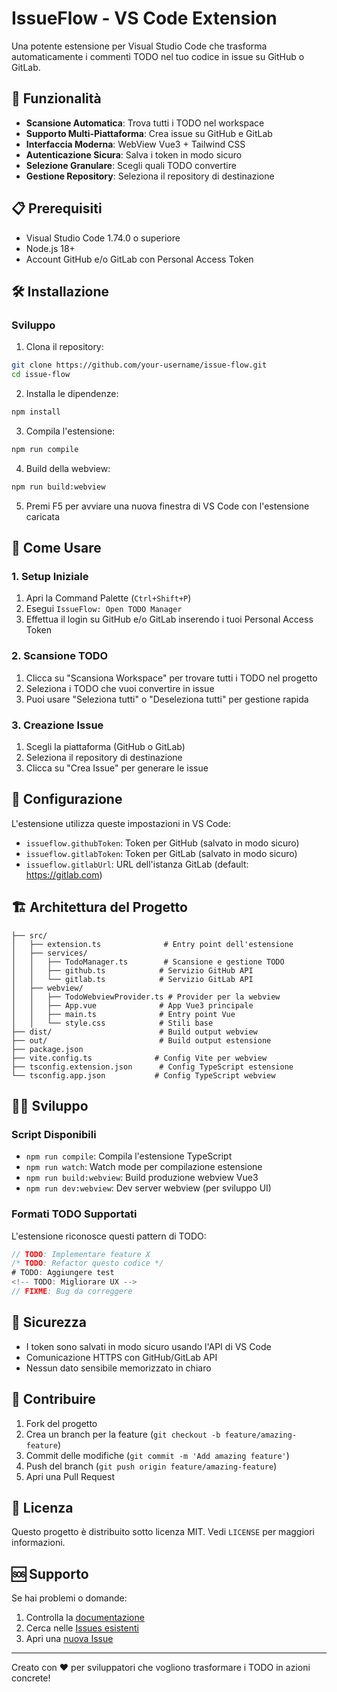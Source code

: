 # IssueFlow - VS Code Extension

Una potente estensione per Visual Studio Code che trasforma automaticamente i commenti TODO nel tuo codice in issue su GitHub o GitLab.

## 🚀 Funzionalità

- **Scansione Automatica**: Trova tutti i TODO nel workspace
- **Supporto Multi-Piattaforma**: Crea issue su GitHub e GitLab
- **Interfaccia Moderna**: WebView Vue3 + Tailwind CSS
- **Autenticazione Sicura**: Salva i token in modo sicuro
- **Selezione Granulare**: Scegli quali TODO convertire
- **Gestione Repository**: Seleziona il repository di destinazione

## 📋 Prerequisiti

- Visual Studio Code 1.74.0 o superiore
- Node.js 18+ 
- Account GitHub e/o GitLab con Personal Access Token

## 🛠️ Installazione

### Sviluppo

1. Clona il repository:
```bash
git clone https://github.com/your-username/issue-flow.git
cd issue-flow
```

2. Installa le dipendenze:
```bash
npm install
```

3. Compila l'estensione:
```bash
npm run compile
```

4. Build della webview:
```bash
npm run build:webview
```

5. Premi F5 per avviare una nuova finestra di VS Code con l'estensione caricata

## 🎯 Come Usare

### 1. Setup Iniziale

1. Apri la Command Palette (`Ctrl+Shift+P`)
2. Esegui `IssueFlow: Open TODO Manager`
3. Effettua il login su GitHub e/o GitLab inserendo i tuoi Personal Access Token

### 2. Scansione TODO

1. Clicca su "Scansiona Workspace" per trovare tutti i TODO nel progetto
2. Seleziona i TODO che vuoi convertire in issue
3. Puoi usare "Seleziona tutti" o "Deseleziona tutti" per gestione rapida

### 3. Creazione Issue

1. Scegli la piattaforma (GitHub o GitLab)
2. Seleziona il repository di destinazione
3. Clicca su "Crea Issue" per generare le issue

## 🔧 Configurazione

L'estensione utilizza queste impostazioni in VS Code:

- `issueflow.githubToken`: Token per GitHub (salvato in modo sicuro)
- `issueflow.gitlabToken`: Token per GitLab (salvato in modo sicuro)  
- `issueflow.gitlabUrl`: URL dell'istanza GitLab (default: https://gitlab.com)

## 🏗️ Architettura del Progetto

```
├── src/
│   ├── extension.ts              # Entry point dell'estensione
│   ├── services/
│   │   ├── TodoManager.ts        # Scansione e gestione TODO
│   │   ├── github.ts            # Servizio GitHub API
│   │   └── gitlab.ts            # Servizio GitLab API
│   ├── webview/
│   │   ├── TodoWebviewProvider.ts # Provider per la webview
│   │   ├── App.vue              # App Vue3 principale
│   │   ├── main.ts              # Entry point Vue
│   │   └── style.css            # Stili base
├── dist/                        # Build output webview
├── out/                         # Build output estensione
├── package.json
├── vite.config.ts              # Config Vite per webview
├── tsconfig.extension.json      # Config TypeScript estensione
└── tsconfig.app.json           # Config TypeScript webview
```

## 🧑‍💻 Sviluppo

### Script Disponibili

- `npm run compile`: Compila l'estensione TypeScript
- `npm run watch`: Watch mode per compilazione estensione
- `npm run build:webview`: Build produzione webview Vue3
- `npm run dev:webview`: Dev server webview (per sviluppo UI)

### Formati TODO Supportati

L'estensione riconosce questi pattern di TODO:

```typescript
// TODO: Implementare feature X
/* TODO: Refactor questo codice */
# TODO: Aggiungere test
<!-- TODO: Migliorare UX -->
// FIXME: Bug da correggere
```

## 🔐 Sicurezza

- I token sono salvati in modo sicuro usando l'API di VS Code
- Comunicazione HTTPS con GitHub/GitLab API
- Nessun dato sensibile memorizzato in chiaro

## 🤝 Contribuire

1. Fork del progetto
2. Crea un branch per la feature (`git checkout -b feature/amazing-feature`)
3. Commit delle modifiche (`git commit -m 'Add amazing feature'`)
4. Push del branch (`git push origin feature/amazing-feature`)
5. Apri una Pull Request

## 📝 Licenza

Questo progetto è distribuito sotto licenza MIT. Vedi `LICENSE` per maggiori informazioni.

## 🆘 Supporto

Se hai problemi o domande:

1. Controlla la [documentazione](https://github.com/your-username/issue-flow/wiki)
2. Cerca nelle [Issues esistenti](https://github.com/your-username/issue-flow/issues)
3. Apri una [nuova Issue](https://github.com/your-username/issue-flow/issues/new)

---

Creato con ❤️ per sviluppatori che vogliono trasformare i TODO in azioni concrete!
